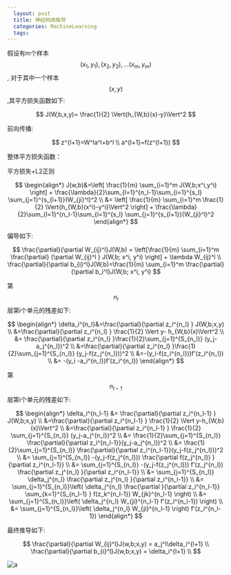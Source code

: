 ```yaml
---
  layout: post
  title: 神经网络推导
  categories: MachineLearning
  tags:
---
```


假设有m个样本$$(x_1,y_1), (x_2, y_2),...(x_m,y_m)$$,
对于其中一个样本$$(x,y)$$,其平方损失函数如下:

$$
J(W,b,x,y)= \frac{1}{2} \Vert{h_{W,b}(x)-y}\Vert^2
$$


前向传播:

$$
z^{l+1}=W^la^l+b^l \\
a^{l+1}=f(z^{l+1})
$$


整体平方损失函数：

平方损失+L2正则

$$
\begin{align*}
J(w,b)&=\left[ \frac{1}{m} \sum_{i=1}^m J(W,b;x^i,y^i) \right] +
\frac{\lambda}{2}\sum_{l=1}^{n_l-1}\sum_{i=1}^{s_l} \sum_{j=1}^{s_{l+1}}(W_{ji}^l)^2 \\
&= \left[ \frac{1}{m} \sum_{i=1}^m  \frac{1}{2} \Vert{h_{W,b}(x^i)-y^i}\Vert^2 \right]
+
\frac{\lambda}{2}\sum_{l=1}^{n_l-1}\sum_{i=1}^{s_l} \sum_{j=1}^{s_{l+1}}(W_{ji}^l)^2
\end{align*}
$$

偏导如下:

$$
\frac{\partial}{\partial W_{ij}^l}J(W,b) = \left[\frac{1}{m} \sum_{i=1}^m \frac{\partial} {\partial W_{ij}^l } J(W,b; x^i, y^i) \right] + \lambda W_{ij}^l \\
\frac{\partial}{\partial b_{i}^l}J(W,b)=\frac{1}{m} \sum_{i=1}^m \frac{\partial}{\partial b_i^l}J(W,b; x^i, y^i)
$$

第$$n_l$$层第i个单元的残差如下:

$$
\begin{align*}
\delta_i^{n_l}&=\frac{\partial}{\partial z_i^{n_l} } J(W,b;x,y) \\
&=\frac{\partial}{\partial z_i^{n_l} } \frac{1}{2} \Vert y- h_{W,b}(x)\Vert^2 \\
&= \frac{\partial}{\partial z_i^{n_l} }\frac{1}{2}\sum_{j=1}^{S_{n_l}} (y_j-a_j^{n_l})^2 \\
&=\frac{\partial}{\partial z_i^{n_l} }\frac{1}{2}\sum_{j=1}^{S_{n_l}} (y_j-f(z_j^{n_l}))^2 \\
&=-(y_i-f(z_i^{n_l}))f'(z_i^{n_l}) \\
&= -(y_i -a_i^{n_l})f'(z_i^{n_l})
\end{align*}
$$

第$$n_{l-1}$$层第i个单元的残差如下:

$$
\begin{align*}
\delta_i^{n_l-1} &= \frac{\partial}{\partial z_i^{n_l-1} } J(W,b;x,y) \\
&=\frac{\partial}{\partial z_i^{n_l-1} } \frac{1}{2} \Vert y-h_{W,b}(x)\Vert^2 \\ &=\frac{\partial}{\partial z_i^{n_l-1} } \frac{1}{2} \sum_{j=1}^{S_{n_l}} (y_j-a_j^{n_l})^2  \\
&= \frac{1}{2}\sum_{j=1}^{S_{n_l}}
\frac{\partial}{\partial z_i^{n_l-1}}(y_j-a_j^{n_l})^2 \\
&= \frac{1}{2}\sum_{j=1}^{S_{n_l}}
\frac{\partial}{\partial z_i^{n_l-1}}(y_j-f(z_j^{n_l}))^2 \\
&= \sum_{j=1}^{S_{n_l}} -(y_j-f(z_j^{n_l})) \frac{\partial f(z_j^{n_l}) }{\partial z_i^{n_l-1}} \\
&= \sum_{j=1}^{S_{n_l}} -(y_j-f(z_j^{n_l})) f'(z_j^{n_l}) \frac{\partial z_j^{n_l} }{\partial z_i^{n_l-1}} \\
&= \sum_{j=1}^{S_{n_l}} \delta_j^{n_l} \frac{\partial z_j^{n_l} }{\partial z_i^{n_l-1}} \\
&= \sum_{j=1}^{S_{n_l}}\left( \delta_j^{n_l} \frac{\partial  }{\partial z_i^{n_l-1}} \sum_{k=1}^{S_{n_l-1} } f(z_k^{n_l-1}) W_{jk}^{n_l-1} \right) \\
&= \sum_{j=1}^{S_{n_l}}\left( \delta_j^{n_l} W_{ji}^{n_l-1} f'(z_i^{n_l-1}) \right) \\
&= \sum_{j=1}^{S_{n_l}}\left( \delta_j^{n_l} W_{ji}^{n_l-1}  \right) f'(z_i^{n_l-1})
\end{align*}
$$

最终推导如下:

$$
\frac{\partial}{\partial W_{ij}^l}J(w,b;x,y) = a_j^l\delta_i^{l+1} \\
\frac{\partial}{\partial b_{i}^l}J(w,b;x,y) = \delta_i^{l+1} \\
$$

![a](https://i.loli.net/2017/09/05/59ae8f518ce69.jpg)



